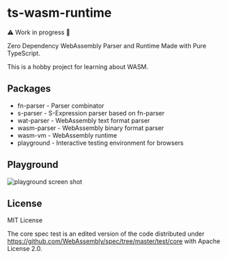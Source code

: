 # ts-wasm-runtime

⚠️ Work in progress 🚧

Zero Dependency WebAssembly Parser and Runtime Made with Pure TypeScript.

This is a hobby project for learning about WASM.

## Packages

- fn-parser - Parser combinator
- s-parser - S-Expression parser based on fn-parser
- wat-parser - WebAssembly text format parser
- wasm-parser - WebAssembly binary format parser
- wasm-vm - WebAssembly runtime
- playground - Interactive testing environment for browsers

## Playground

![playground screen shot](https://user-images.githubusercontent.com/5355966/52725085-d7777780-2ff3-11e9-98a4-3cdd0d425f05.png)

## License

MIT License

The core spec test is an edited version of the code distributed under https://github.com/WebAssembly/spec/tree/master/test/core with Apache License 2.0.
